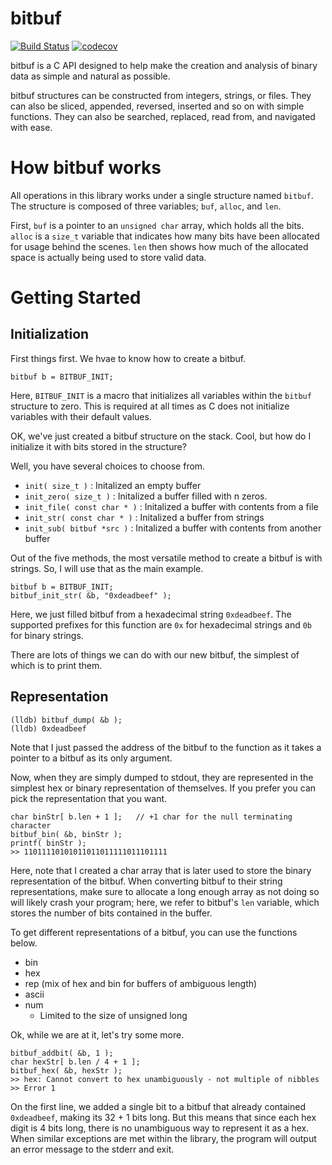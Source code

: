 # bitbuf
[![Build Status](https://travis-ci.org/mkchoi212/bitbuf.svg?branch=master)](https://travis-ci.org/mkchoi212/bitbuf)
[![codecov](https://codecov.io/gh/mkchoi212/bitbuf/branch/master/graph/badge.svg)](https://codecov.io/gh/mkchoi212/bitbuf)

bitbuf is a C API designed to help make the creation and analysis of binary data as simple and natural as possible.

bitbuf structures can be constructed from integers, strings, or files.
They can also be sliced, appended, reversed, inserted and so on with simple functions.
They can also be searched, replaced, read from, and navigated with ease.

# How bitbuf works
All operations in this library works under a single structure named `bitbuf`. The structure is composed of three variables; `buf`, `alloc`, and `len`.

First, `buf` is a pointer to an `unsigned char` array, which holds all the bits. 
`alloc` is a `size_t` variable that indicates how many bits have been allocated for usage behind the scenes.
`len` then shows how much of the allocated space is actually being used to store valid data.

# Getting Started
## Initialization
First things first. We hvae to know how to create a bitbuf.

```
bitbuf b = BITBUF_INIT;
```

Here, `BITBUF_INIT` is a macro that initializes all variables within the `bitbuf` structure to zero.
This is required at all times as C does not initialize variables with their default values.

OK, we've just created a bitbuf structure on the stack. Cool, but how do I initialize it with bits stored in the structure?

Well, you have several choices to choose from.
- `init( size_t )` : Initalized an empty buffer
- `init_zero( size_t )` : Initalized a buffer filled with n zeros.
- `init_file( const char * )` : Initalized a buffer with contents from a file
- `init_str( const char * )` : Initalized a buffer from strings
- `init_sub( bitbuf *src )` : Initalized a buffer with contents from another buffer

Out of the five methods, the most versatile method to create a bitbuf is with strings.
So, I will use that as the main example.

```
bitbuf b = BITBUF_INIT;
bitbuf_init_str( &b, "0xdeadbeef" );
```
Here, we just filled bitbuf from a hexadecimal string `0xdeadbeef`. 
The supported prefixes for this function are `0x` for hexadecimal strings and `0b` for binary strings.

There are lots of things we can do with our new bitbuf, the simplest of which is to print them.

## Representation
```
(lldb) bitbuf_dump( &b );
(lldb) 0xdeadbeef
```

Note that I just passed the address of the bitbuf to the function as it takes a pointer to a bitbuf as its only argument.

Now, when they are simply dumped to stdout, they are represented in the simplest hex or binary representation of themselves. If you prefer you can pick the representation that you want.

```
char binStr[ b.len + 1 ];   // +1 char for the null terminating character
bitbuf_bin( &b, binStr );
printf( binStr ); 
>> 11011110101011011011111011101111
```

Here, note that I created a char array that is later used to store the binary representation of the bitbuf. When converting bitbuf to their string representations, make sure to allocate a long enough array as not doing so will likely crash your program; here, we refer to bitbuf's `len` variable, which stores the number of bits contained in the buffer.

To get different representations of a bitbuf, you can use the functions below.
- bin
- hex
- rep (mix of hex and bin for buffers of ambiguous length)
- ascii
- num
    - Limited to the size of unsigned long

Ok, while we are at it, let's try some more.

```
bitbuf_addbit( &b, 1 );
char hexStr[ b.len / 4 + 1 ];
bitbuf_hex( &b, hexStr );
>> hex: Cannot convert to hex unambiguously - not multiple of nibbles
>> Error 1
```

On the first line, we added a single bit to a bitbuf that already contained `0xdeadbeef`, making its 32 + 1 bits long.
But this means that since each hex digit is 4 bits long, there is no unambiguous way to represent it as a hex.
When similar exceptions are met within the library, the program will output an error message to the stderr and exit.
